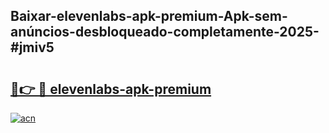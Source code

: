 ## Baixar-elevenlabs-apk-premium-Apk-sem-anúncios-desbloqueado-completamente-2025-#jmiv5

# <h2><a href="https://ainizakaria.my?title=elevenlabs-apk-premium&ref=20M">🔗👉 🔴 elevenlabs-apk-premium</a></h2>

[![acn](https://github.com/user-attachments/assets/0f9c940e-d8b0-45ae-aac7-cd30a18b3e1c)](https://ainizakaria.my?title=elevenlabs-apk-premium&ref=20M)

